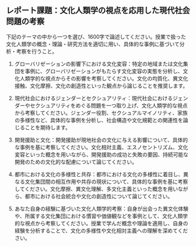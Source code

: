 ## レポート課題：文化人類学の視点を応用した現代社会問題の考察

下記のテーマの中から一つを選び、1600字で論述してください。授業で扱った文化人類学の概念・理論・研究方法を適切に用い、具体的な事例に基づいて分析・考察を行うこと。

1. グローバリゼーションの影響下における文化変容：特定の地域または文化集団を事例に、グローバリゼーションがもたらす文化変容の実態を分析し、文化人類学的な視点からその影響を考察してください。文化の均質化、異文化接触、文化摩擦、文化の創造性といった観点から論じることを推奨します。

2. 現代社会におけるジェンダーとセクシュアリティ：現代社会におけるジェンダーやセクシュアリティをめぐる問題を一つ取り上げ、文化人類学的な視点から考察してください。ジェンダー役割、セクシュアルマイノリティ、家族の多様性など、具体的な事例を分析し、社会構造や文化規範との関連性を論じることを期待します。

3. 開発援助と文化：開発援助が現地社会の文化に与える影響について、具体的な事例を基に考察してください。文化相対主義、エスノセントリズム、文化変容といった概念を用いながら、開発援助の成功と失敗の要因、持続可能な開発のための文化的な配慮について論じてください。

4. 都市における文化の多様性と共存：都市における文化の多様性に着目し、異なる文化集団間の相互作用や共存の現状について、具体的な事例を基に考察してください。文化摩擦、異文化理解、多文化主義といった概念を用いながら、都市における社会統合や文化の創造性について論じてください。


5. あなた自身の経験に基づいた文化人類学的考察：自身が出会った異文化体験や、所属する文化集団における慣習や価値観などを事例として、文化人類学的な視点から考察してください。授業で学んだ概念や理論を適用し、自身の経験を分析することで、文化の多様性や文化相対主義への理解を深めてください。
